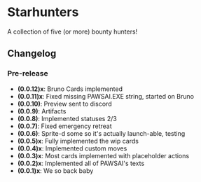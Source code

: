 # Starhunters

A collection of five (or more) bounty hunters!

## Changelog

### Pre-release

* **(0.0.12)x**: Bruno Cards implemented
* **(0.0.11)x**: Fixed missing PAWSAI.EXE string, started on Bruno
* **(0.0.10)**: Preview sent to discord
* **(0.0.9)**: Artifacts
* **(0.0.8)**: Implemented statuses 2/3
* **(0.0.7)**: Fixed emergency retreat
* **(0.0.6)**: Sprite-d some so it's actually launch-able, testing
* **(0.0.5)x**: Fully implemented the wip cards
* **(0.0.4)x**: Implemented custom moves
* **(0.0.3)x**: Most cards implemented with placeholder actions
* **(0.0.2)x**: Implemented all of PAWSAI's texts
* **(0.0.1)x**: We so back baby
